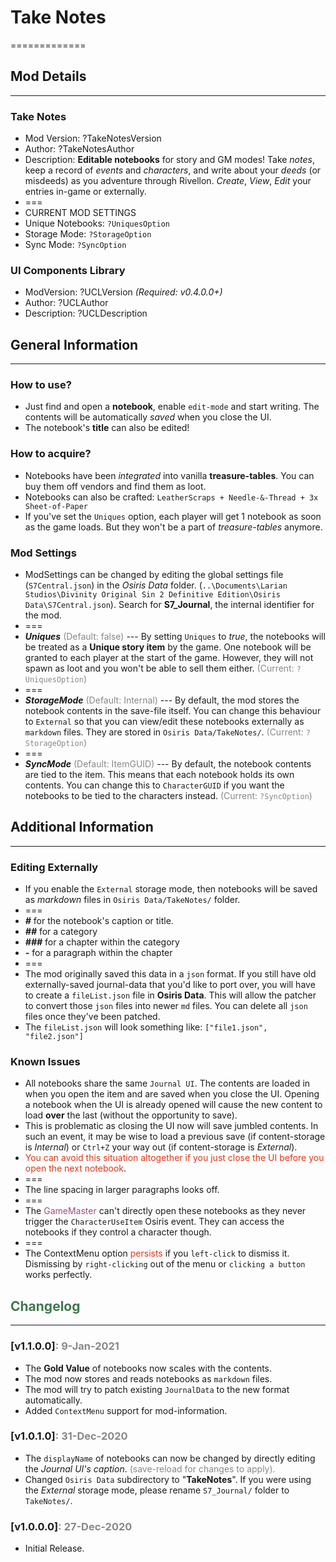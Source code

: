 # Take Notes
=============

## Mod Details
--------------

### Take Notes
- Mod Version:  ?TakeNotesVersion
- Author:  ?TakeNotesAuthor
- Description:  **Editable notebooks** for story and GM modes! Take _notes_, keep a record of _events_ and _characters_, and write about your _deeds_ (or misdeeds) as you adventure through Rivellon. _Create_, _View_, _Edit_ your entries in-game or externally.
- ===
- CURRENT MOD SETTINGS
- Unique Notebooks:  `?UniquesOption`
- Storage Mode:  `?StorageOption`
- Sync Mode:  `?SyncOption`

### UI Components Library
- ModVersion:  ?UCLVersion  *(Required: v0.4.0.0+)*
- Author:  ?UCLAuthor
- Description:  ?UCLDescription

## General Information
-----------------------

### How to use?
- Just find and open a **notebook**, enable `edit-mode` and start writing. The contents will be automatically *saved* when you close the UI.
- The notebook's **title** can also be edited!

### How to acquire?
- Notebooks have been _integrated_ into vanilla **treasure-tables**. You can buy them off vendors and find them as loot.
- Notebooks can also be crafted: `LeatherScraps + Needle-&-Thread + 3x Sheet-of-Paper`
- If you've set the `Uniques` option, each player will get 1 notebook as soon as the game loads. But they won't be a part of _treasure-tables_ anymore.

### Mod Settings
- ModSettings can be changed by editing the global settings file (`S7Central.json`) in the *Osiris Data* folder. (`..\Documents\Larian Studios\Divinity Original Sin 2 Definitive Edition\Osiris Data\S7Central.json`). Search for **S7_Journal**, the internal identifier for the mod.
- ===
- ***Uniques*** <font color='#888888'>(Default: false)</font> --- By setting `Uniques` to _true_, the notebooks will be treated as a **Unique story item** by the game. One notebook will be granted to each player at the start of the game. However, they will not spawn as loot and you won't be able to sell them either. <font color='#888888'>(Current: `?UniquesOption`)</font>
- ===
- ***StorageMode*** <font color='#888888'>(Default: Internal)</font> --- By default, the mod stores the notebook contents in the save-file itself. You can change this behaviour to `External` so that you can view/edit these notebooks externally as `markdown` files. They are stored in `Osiris Data/TakeNotes/`. <font color='#888888'>(Current: `?StorageOption`)</font>
- ===
- ***SyncMode*** <font color='#888888'>(Default: ItemGUID)</font> --- By default, the notebook contents are tied to the item. This means that each notebook holds its own contents. You can change this to `CharacterGUID` if you want the notebooks to be tied to the characters instead. <font color='#888888'>(Current: `?SyncOption`)</font>

## Additional Information
--------------------------

### Editing Externally
- If you enable the `External` storage mode, then notebooks will be saved as *markdown* files in `Osiris Data/TakeNotes/` folder.
- ===
- ***#*** for the notebook's caption or title.
- ***##*** for a category
- ***###*** for a chapter within the category
- ***-*** for a paragraph within the chapter
- ===
- The mod originally saved this data in a `json` format. If you still have old externally-saved journal-data that you'd like to port over, you will have to create a `fileList.json` file in **Osiris Data**. This will allow the patcher to convert those `json` files into newer `md` files. You can delete all `json` files once they've been patched.
- The `fileList.json` will look something like: `["file1.json", "file2.json"]`

### Known Issues
- All notebooks share the same `Journal UI`. The contents are loaded in when you open the item and are saved when you close the UI. Opening a notebook when the UI is already opened will cause the new content to load **over** the last (without the opportunity to save).
- This is problematic as closing the UI now will save jumbled contents. In such an event, it may be wise to load a previous save (if content-storage is _Internal_) or `Ctrl+Z` your way out (if content-storage is _External_).
- <font color='#E03616'>You can avoid this situation altogether if you just close the UI before you open the next notebook</font>.
- ===
- The line spacing in larger paragraphs looks off.
- ===
- The <font color='#9A5085'>GameMaster</font> can't directly open these notebooks as they never trigger the `CharacterUseItem` Osiris event. They can access the notebooks if they control a character though.
- ===
- The ContextMenu option <font color='#E03616'>persists</font> if you `left-click` to dismiss it. Dismissing by `right-clicking` out of the menu or `clicking a button` works perfectly. 

## <font color='#3F784C'>Changelog</font>
-----------------------------------------

### [v1.1.0.0]<font color='#888888'>: 9-Jan-2021</font>
- The **Gold Value** of notebooks now scales with the contents.
- The mod now stores and reads notebooks as `markdown` files.
- The mod will try to patch existing `JournalData` to the new format automatically.
- Added `ContextMenu` support for mod-information.

### [v1.0.1.0]<font color='#888888'>: 31-Dec-2020</font>
- The `displayName` of notebooks can now be changed by directly editing the _Journal UI's caption_. <font color='#888888'>(save-reload for changes to apply).</font>
- Changed `Osiris Data` subdirectory to "**TakeNotes**". If you were using the _External_ storage mode, please rename `S7_Journal/` folder to `TakeNotes/`.

### [v1.0.0.0]<font color='#888888'>: 27-Dec-2020</font>
- Initial Release.

